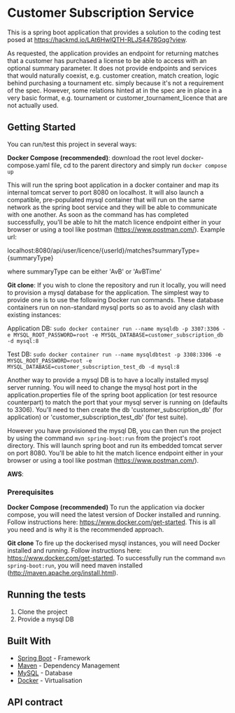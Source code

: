 # Customer Subscription Service

This is a spring boot application that provides a solution to the coding test posed at https://hackmd.io/LAt6HwlQTH-RLJS4478Gqg?view.

As requested, the application provides an endpoint for returning matches that a customer has purchased a license to be able to access with an optional summary parameter. It does not provide endpoints and services that would naturally coexist, e.g. customer creation, match creation, logic behind purchasing a tournament etc. simply because it's not a requirement of the spec. However, some relations hinted at in the spec are in place in a very basic format, e.g. tournament or customer_tournament_licence that are not actually used.

## Getting Started

You can run/test this project in several ways:

**Docker Compose (recommended)**: download the root level docker-compose.yaml file, cd to the parent directory and simply run
`docker compose up`

This will run the spring boot application in a docker container and map its internal tomcat server to port 8080 on localhost. It will also launch a compatible, pre-populated mysql container that will run on the same network as the spring boot service and they will be able to communicate with one another. As soon as the command has has completed successfully, you'll be able to hit the match licence endpoint either in your browser or using a tool like postman (https://www.postman.com/). Example url:

localhost:8080/api/user/licence/{userId}/matches?summaryType={summaryType}

where summaryType can be either 'AvB' or 'AvBTime'


**Git clone**: If you wish to clone the repository and run it locally, you will need to provision a mysql database for the application. The simplest way to provide one is to use the following Docker run commands. These database containers run on non-standard mysql ports so as to avoid any clash with existing instances:

Application DB:
`sudo docker container run --name mysqldb -p 3307:3306 -e MYSQL_ROOT_PASSWORD=root -e MYSQL_DATABASE=customer_subscription_db -d mysql:8`

Test DB:
`sudo docker container run --name mysqldbtest -p 3308:3306 -e MYSQL_ROOT_PASSWORD=root -e MYSQL_DATABASE=customer_subscription_test_db -d mysql:8`

Another way to provide a mysql DB is to have a locally installed mysql server running. You will need to change the mysql host port in the application.properties file of the spring boot application (or test resource counterpart) to match the port that your mysql server is running on (defaults to 3306). You'll need to then create the db 'customer_subscription_db' (for application) or 'customer_subscription_test_db' (for test suite).

However you have provisioned the mysql DB, you can then run the project by using the command `mvn spring-boot:run` from the project's root directory. This will launch spring boot and run its embedded tomcat server on port 8080. You'll be able to hit the match licence endpoint either in your browser or using a tool like postman (https://www.postman.com/).

**AWS**:



### Prerequisites

**Docker Compose (recommended)** To run the application via docker compose, you will need the latest version of Docker installed and running. Follow instructions here: https://www.docker.com/get-started. This is all you need and is why it is the recommended approach.

**Git clone** To fire up the dockerised mysql instances, you will need Docker installed and running. Follow instructions here: https://www.docker.com/get-started. To successfully run the command `mvn spring-boot:run`, you will need maven installed (http://maven.apache.org/install.html). 

## Running the tests

1. Clone the project
2. Provide a mysql DB 


## Built With

* [Spring Boot](https://spring.io/projects/spring-boot) - Framework
* [Maven](https://maven.apache.org/) - Dependency Management
* [MySQL](https://www.mysql.com/) - Database
* [Docker](https://www.docker.com/) - Virtualisation 

## API contract
